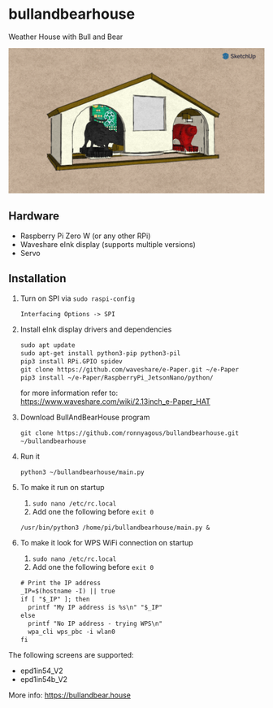 # bullandbearhouse
Weather House with Bull and Bear

![display](Bull-And-Bear-house-2-2048x1163.png)

## Hardware
* Raspberry Pi Zero W (or any other RPi)
* Waveshare eInk display (supports multiple versions)
* Servo

## Installation
1. Turn on SPI via `sudo raspi-config`
    ```
    Interfacing Options -> SPI
   ```
2. Install eInk display drivers and dependencies
    ```
    sudo apt update
    sudo apt-get install python3-pip python3-pil
    pip3 install RPi.GPIO spidev
    git clone https://github.com/waveshare/e-Paper.git ~/e-Paper
    pip3 install ~/e-Paper/RaspberryPi_JetsonNano/python/
    ```
    for more information refer to: https://www.waveshare.com/wiki/2.13inch_e-Paper_HAT
3. Download BullAndBearHouse program
    ```
    git clone https://github.com/ronnyagous/bullandbearhouse.git ~/bullandbearhouse
    ```
4. Run it 
    ```
    python3 ~/bullandbearhouse/main.py
    ```
5. To make it run on startup
    1. `sudo nano /etc/rc.local` 
    2. Add one the following before `exit 0`
    ```
    /usr/bin/python3 /home/pi/bullandbearhouse/main.py &
    ```

 6. To make it look for WPS WiFi connection on startup
    1. `sudo nano /etc/rc.local` 
    2. Add one the following before `exit 0`
    ```
    # Print the IP address
    _IP=$(hostname -I) || true
    if [ "$_IP" ]; then
      printf "My IP address is %s\n" "$_IP"
    else
      printf "No IP address - trying WPS\n"
      wpa_cli wps_pbc -i wlan0
    fi    
    ```

The following screens are supported:
* epd1in54_V2
* epd1in54b_V2

More info: https://bullandbear.house
